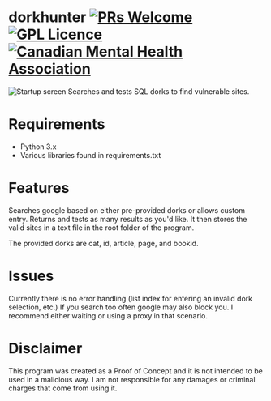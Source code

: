 # dorkhunter [![PRs Welcome](https://img.shields.io/badge/PRs-welcome-brightgreen.svg?style=flat-square)](http://makeapullrequest.com) [![GPL Licence](https://badges.frapsoft.com/os/gpl/gpl.svg?v=103)](https://opensource.org/licenses/GPL-3.0/) [![Canadian Mental Health Association](https://i.imgur.com/GvXBeY4.png)](https://cmha.ca/donate)
![Startup screen](https://i.imgur.com/ZQCs600.png)
Searches and tests SQL dorks to find vulnerable sites.

# Requirements
- Python 3.x
- Various libraries found in requirements.txt

# Features
Searches google based on either pre-provided dorks or allows custom entry. Returns and tests as many results as you'd like. It then stores the valid sites in a text file in the root folder of the program.

The provided dorks are cat, id, article, page, and bookid.

# Issues
Currently there is no error handling (list index for entering an invalid dork selection, etc.) If you search too often google may also block you. I recommend either waiting or using a proxy in that scenario. 

# Disclaimer
This program was created as a Proof of Concept and it is not intended to be used in a malicious way. I am not responsible for any damages or criminal charges that come from using it.
